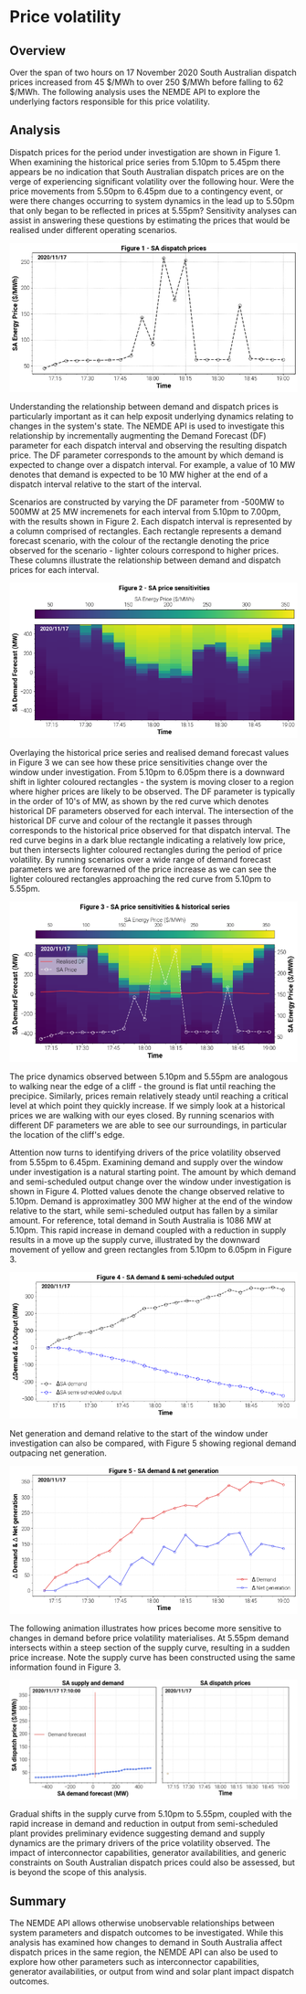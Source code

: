 # Price volatility

## Overview
Over the span of two hours on 17 November 2020 South Australian dispatch prices increased from 45 $/MWh to over 250 $/MWh before falling to 62 $/MWh. The following analysis uses the NEMDE API to explore the underlying factors responsible for this price volatility.

## Analysis
Dispatch prices for the period under investigation are shown in Figure 1. When examining the historical price series from 5.10pm to 5.45pm there appears be no indication that South Australian dispatch prices are on the verge of experiencing significant volatility over the following hour. Were the price movements from 5.50pm to 6.45pm due to a contingency event, or were there changes occurring to system dynamics in the lead up to 5.50pm that only began to be reflected in prices at 5.55pm? Sensitivity analyses can assist in answering these questions by estimating the prices that would be realised under different operating scenarios.


    
![png](price-volatility_files/price-volatility_2_0.png)
    


Understanding the relationship between demand and dispatch prices is particularly important as it can help exposit underlying dynamics relating to changes in the system's state. The NEMDE API is used to investigate this relationship by incrementally augmenting the Demand Forecast (DF) parameter for each dispatch interval and observing the resulting dispatch price. The DF parameter corresponds to the amount by which demand is expected to change over a dispatch interval. For example, a value of 10 MW denotes that demand is expected to be 10 MW higher at the end of a dispatch interval relative to the start of the interval. 

Scenarios are constructed by varying the DF parameter from -500MW to 500MW at 25 MW incremenets for each interval from 5.10pm to 7.00pm, with the results shown in Figure 2. Each dispatch interval is represented by a column comprised of rectangles. Each rectangle represents a demand forecast scenario, with the colour of the rectangle denoting the price observed for the scenario - lighter colours correspond to higher prices. These columns illustrate the relationship between demand and dispatch prices for each interval.


    
![png](price-volatility_files/price-volatility_4_0.png)
    


Overlaying the historical price series and realised demand forecast values in Figure 3 we can see how these price sensitivities change over the window under investigation. From 5.10pm to 6.05pm there is a downward shift in lighter coloured rectangles - the system is moving closer to a region where higher prices are likely to be observed. The DF parameter is typically in the order of 10's of MW, as shown by the red curve which denotes historical DF parameters observed for each interval. The intersection of the historical DF curve and colour of the rectangle it passes through corresponds to the historical price observed for that dispatch interval. The red curve begins in a dark blue rectangle indicating a relatively low price, but then intersects lighter coloured rectangles during the period of price volatility. By running scenarios over a wide range of demand forecast parameters we are forewarned of the price increase as we can see the lighter coloured rectangles approaching the red curve from 5.10pm to 5.55pm.


    
![png](price-volatility_files/price-volatility_6_0.png)
    


The price dynamics observed between 5.10pm and 5.55pm are analogous to walking near the edge of a cliff - the ground is flat until reaching the precipice. Similarly, prices remain relatively steady until reaching a critical level at which point they quickly increase. If we simply look at a historical prices we are walking with our eyes closed. By running scenarios with different DF parameters we are able to see our surroundings, in particular the location of the cliff's edge.

Attention now turns to identifying drivers of the price volatility observed from 5.55pm to 6.45pm. Examining demand and supply over the window under investigation is a natural starting point. The amount by which demand and semi-scheduled output change over the window under investigation is shown in Figure 4. Plotted values denote the change observed relative to 5.10pm. Demand is approximatley 300 MW higher at the end of the window relative to the start, while semi-scheduled output has fallen by a similar amount. For reference, total demand in South Australia is 1086 MW at 5.10pm.  This rapid increase in demand coupled with a reduction in supply results in a move up the supply curve, illustrated by the downward movement of yellow and green rectangles from 5.10pm to 6.05pm in Figure 3.


    
![png](price-volatility_files/price-volatility_8_0.png)
    


Net generation and demand relative to the start of the window under investigation can also be compared, with Figure 5 showing regional demand outpacing net generation.


    
![png](price-volatility_files/price-volatility_10_0.png)
    


The following animation illustrates how prices become more sensitive to changes in demand before price volatility materialises. At 5.55pm demand intersects within a steep section of the supply curve, resulting in a sudden price increase. Note the supply curve has been constructed using the same information found in Figure 3.

![supply curve](supply-curve.gif)

Gradual shifts in the supply curve from 5.10pm to 5.55pm, coupled with the rapid increase in demand and reduction in output from semi-scheduled plant provides preliminary evidence suggesting demand and supply dynamics are the primary drivers of the price volatility observed. The impact of interconnector capabilities, generator availabilities, and generic constraints on South Australian dispatch prices could also be assessed, but is beyond the scope of this analysis.

## Summary
The NEMDE API allows otherwise unobservable relationships between system parameters and dispatch outcomes to be investigated. While this analysis has examined how changes to demand in South Australia affect dispatch prices in the same region, the NEMDE API can also be used to explore how other parameters such as interconnector capabilities, generator availabilities, or output from wind and solar plant impact dispatch outcomes.
